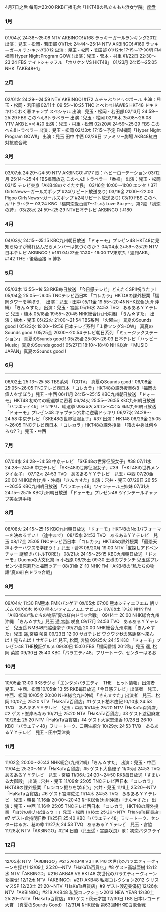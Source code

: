4月7日之后 每周六23:00 RKB广播电台「HKT48の私立ももち浜女学院」[度盘](http://pan.baidu.com/s/1i3s4LTz#path=%252F%25E5%2584%25BF%25E7%258E%2589%25E9%2581%25A5%25E8%25B5%2584%25E6%25BA%2590%25E6%25B1%2587%25E6%2580%25BB%252F%25E5%25B9%25BF%25E6%2592%25AD%25E7%2595%25AA%25E7%25BB%2584%252FHKT48%25E7%259A%2584%25E7%2599%25BE%25E9%2581%2593%25E6%25B5%259C%25E5%25A5%25B3%25E5%25AD%2590%25E5%25AD%25A6%25E9%2599%25A2)

### 1月
---
01/04水 24:38～25:08 NTV AKBINGO! #168 ラッキーガールランキング2012 出演：兒玉・松岡・若田部
01/11水 24:44～25:14 NTV AKBINGO! #169 ラッキーガールランキング2012 出演：兒玉・松岡・若田部
01/12木 17:15～17:30頃 FM福岡 Hyper Night Program GOW!! 出演：兒玉・菅本・村重
01/22日 22:30～23:24 FBS ナイトシャッフル 「ホリケン VS HKT48」
01/23月 24:15〜25:05 NHK「AKB48+1」

### 2月
---
02/01水 24:29～24:59 NTV AKBINGO! #172 ムチャぶりドッジボール 出演：兒玉・松岡・若田部
02/11土 09:55～10:25 TNC とべとべHAWKS HKT48 ドキドキわくわく春キャンプ スペシャル 出演：兒玉・松岡・若田部
02/13月 24:59～25:29 FBS このへん!!トラベラー 出演：兒玉・松岡
02/16木 25:08～26:08 YTV AKBと××! #20 出演：兒玉・村重・松岡
02/20月 24:59～25:29 FBS このへん!!トラベラー 出演：兒玉・松岡
02/23木 17:15～予定 FM福岡「Hyper Night Program GOW!!」 出演：兒玉 田中 中西
02/26日 ファミリー劇場 AKB48紅白対抗歌合戦

### 3月
---
03/07水 24:29～24:59 NTV AKBINGO! #177 歌：ヘビーローテーション
03/12月 25:14～25:44 FBS福岡放送 このへん!!トラベラー「香椎」 出演：兒玉・松岡
03/15 テレビ東京「AKB48のぐぐたす民」
03/16金 10:00～11:00 エンタ！371 GirlsNews～ガールズポップ #24(リピート放送あり)
03/16金 21:00～22:00 Pigoo GirlsNews～ガールズポップ #24(リピート放送あり)
03/19 FBS このへん!!トラベラー
03/24 KBC「福岡恋愛白書7～2つのLove Story～」第2話「初恋の詩」
03/28水 24:59～25:29 NTV日本テレビ AKBINGO！#180

### 4月
---
04/03火 24:15～25:15 KBC九州朝日放送 「ドォーモ」プレゼン48 HKT48に見知らぬ子が紛れ込んだらメンバーは気づくのか？
04/04水 24:59～25:29 NTV日本テレビ AKBINGO！#181
04/27金 17:30～18:00 TV東京系「週刊AKB」#142 THE・後藤面接 in 博多

### 5月
---
05/03木 13:55～16:53 RKB毎日放送 「今日感テレビ」どんたくSP!!祝うたァ!
05/04金 25:05～26:05 TNCテレビ西日本 「コレカラ」HKT48の課外授業「福岡タワーを学ぼう」　出演：兒玉・田中
05/11金 19:55～20:45 NHK総合(九州沖縄) 「きん☆すた」 出演：兒玉・宮脇
05/16水 24:53 TVQ　あるあるＹＹテレビ 兒玉・植木
05/18金 19:55～20:45 NHK総合(九州沖縄) 「きん☆すた」 出演：植木・兒玉
05/22火 21:00～21:54 TBS系列 「火曜曲」 真夏のSounds good !
05/23水 19:00～19:56 日本テレビ系列「１番ソングSHOW」 真夏のSounds good !
05/25金 20:00～20:54 テレビ朝日系列 「ミュージックステーション」 真夏のSounds good !
05/25金 25:08～26:03 日本テレビ「ハッピーMusic」真夏のSounds good !
05/27日 18:10～18:40 NHK総合 「MUSIC JAPAN」真夏のSounds good !

### 6月
---
06/02土 25:13～25:58 TBS系列 「CDTV」 真夏のSounds good !
06/08金 25:05～26:05 TNCテレビ西日本 「コレカラ」HKT48の課外授業6/8「福岡の偉人を学ぼう」兒玉・中西
06/11月 24:15～25:15 KBC九州朝日放送 「ドォーモ」HKT48 初めての総選挙に密着
06/24火 25:55～26:55 KBC九州朝日放送 「バラエティ48」ドッキリ、総選挙
06/26火 24:15～25:15 KBC九州朝日放送 「ドォーモ」プレゼン48 キャプテン穴井に逆襲ドッキリ
06/27水 24:28～24:58 中京テレビ 「SKE48の世界征服女子」#37 出演：HKT48
06/29金 25:05～26:05 TNCテレビ西日本 「コレカラ」HKT48の課外授業　「箱の中身は何やろな?？」兒玉・中西

### 7月
---
07/04水 24:28～24:58 中京テレビ 「SKE48の世界征服女子」#38
07/11水 24:28～24:58 中京テレビ 「SKE48の世界征服女子」#39 「HKT48の世界メンタイ女子」
07/12木 24:53 TVQ　あるあるＹＹテレビ　兒玉・中西
07/20金 20:00 NHK総合(九州・沖縄)「きん☆すた」出演：穴井・兒玉
07/29日 26:55～26:55 KBC九州朝日放送 「バラエティ48」ツインテール三姉妹
07/31火 24:15～25:15 KBC九州朝日放送 「ドォーモ」プレゼン48 ツインテールギャップ美女選手権

### 8月
---
08/08火 24:15～25:15 KBC九州朝日放送 「ドォーモ」HKT48のNo.1パフォーマーを決めるぜい！（途中まで）
08/15水 24:53 TVQ　あるあるＹＹテレビ　兒玉
08/17金 25:05 TNCテレビ西日本 「コレカラ」HKT48の課外授業 「最恐天神ホラーハウスを学ぼう！」兒玉・菅本
08/20月 19:00 NTV「宝探しアドベンチャー 謎解きバトルTORE!」
08/21火 24:15～25:15 KBC九州朝日放送 「ドォーモ」Duomoの大文化祭 in 小石原
08/25土 09:30 王様のブランチ 兒玉遥プレゼンツ指原莉乃と福岡ツアー
08/31金 21:10 NHK-FM「AKB48の“私たちの物語”夏の紅白ドラマ合戦」

### 9月
---
09/04火 11:30 FM熊本 FMKパンゲア
09/05水 07:00 熊本シティエフエム 朝リズム
09/06木 16:00 熊本シティエフエム ナビコレ
09/08土 19:20 NHK-FM「AKB48の“私たちの物語”夏の紅白ドラマ合戦」
09/14土 20:00 NHK総合九州沖縄 「きん☆すた」兒玉 遥,宮脇 咲良
09/17月 24:53 TVQ　あるあるＹＹテレビ　兒玉遥 NMB48門脇佳奈子
09/21金 20:00 NHK総合九州沖縄 「きん☆すた」兒玉 遥,宮脇 咲良
09/23日 12:00 サガテレビ ワクワク秋の感謝祭～来んば！見らんば！サガテレビ 兒玉, 松岡, 宮脇
09/25火 24:15 KBC 「ドォーモ」プレゼン48 THE検証グルメ
09/30日 15:00 FBS「福岡番博 2012秋」兒玉 遥, 松岡 菜摘
09/30日 25:40 KBC「バラエティ48」フリートーク、センターはるお

### 10月
---
10/05金 13:00 RKBラジオ「エンタメバラエティ　THE　ヒット情報」出演者　兒玉、中西、松岡
10/05金 13:55 RKB毎日放送「今日感テレビ」出演者　兒玉、中西、松岡
10/05金 20:00 NHK総合九州沖縄 「きん☆すた」出演者　兒玉、松岡
10/07土 25:20 NTV「HaKaTa百貨店」#1 ゲスト柏木由紀
10/10水 24:53 TVQ　あるあるＹＹテレビ　兒玉・中西
10/14土 25:20 NTV「HaKaTa百貨店」#2 ゲスト峯岸みなみ
10/21土 25:20 NTV「HaKaTa百貨店」#3 ゲスト渡辺麻友
10/28土 25:20 NTV「HaKaTa百貨店」#4 ゲスト大家志津香
10/28日 26:10 KBC「バラエティ48」フリートーク、二期生紹介
10/29水 24:53 TVQ　あるあるＹＹテレビ　兒玉・田中菜津美

### 11月
---
11/02金 20:00～20:43 NHK総合(九州沖縄)「きん☆すた」 出演：兒玉・中西
11/04土 25:20～NTV「HaKaTa百貨店」#5 ゲスト大島優子
11/05月 24:53 TVQ　あるあるＹＹテレビ　兒玉・宮脇
11/06火 24:20～24:50 RKB毎日放送「すまいる大御殿」 出演：穴井・兒玉
11/09金 25:05 TNCテレビ西日本 「コレカラ」HKT48の課外授業 「レンコン掘りを学ぼう」穴井・兒玉
11/11土 25:20～NTV「HaKaTa百貨店」#6 ゲスト宮澤佐江
11/14木 24:53 TVQ　あるあるＹＹテレビ　兒玉・朝長
11/16金 20:00～20:43 NHK総合(九州沖縄)「きん☆すた」 出演：兒玉・中西
11/16金 25:05 TNCテレビ西日本 「コレカラ」HKT48の課外授業 「自分の能力を知ろう！」兒玉・松岡
11/18土 25:20～NTV「HaKaTa百貨店」#7 ゲスト倉持明日香
11/25日 25:40 KBC「バラエティ48」フリートーク、センターはるお、巷の噂
11/27火 24:53 TVQ　あるあるＹＹテレビ　兒玉・宮脇
11/28水 NTV「AKBINGO」#214 日直（兒玉遥・宮脇咲良）歌：初恋バタフライ

### 12月
---
12/05水 NTV「AKBINGO」#215 AKB48 VS HKT48 次世代のバラエティークィーンを探せ!
12/09土 25:20～NTV「HaKaTa百貨店」#8 ゲスト高城亜樹
12/12水 NTV「AKBINGO」#216 AKB48 VS HKT48 次世代のバラエティークィーンを探せ!
12/12水 NTV「AKBINGO」#217 AKB48 私服コレクション2012 クリスマスSP
12/23土 25:20～NTV「HaKaTa百貨店」#9 ゲスト渡辺美優紀
12/26水 NTV「AKBINGO」#218 AKB48 私服コレクション2013 NEW YEAR
12/30土 25:20～NTV「HaKaTa百貨店」#10 ゲスト秋元才加
12/30日 TBS 日本レコード大賞 （真夏のSounds Good）
12/31月 NHK総合 第63回NHK紅白歌合戦